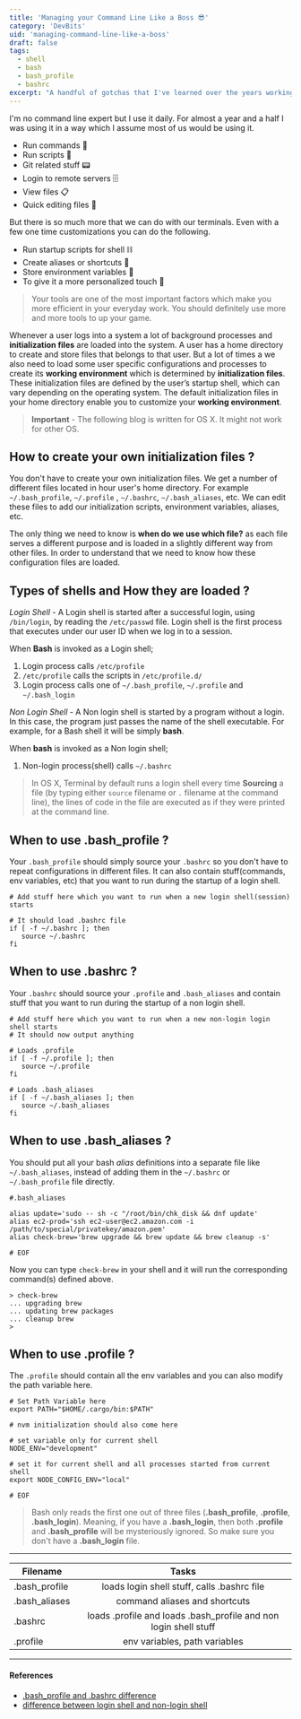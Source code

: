 ```yaml
---
title: 'Managing your Command Line Like a Boss 😎'
category: 'DevBits'
uid: 'managing-command-line-like-a-boss'
draft: false
tags:
  - shell
  - bash
  - bash_profile
  - bashrc
excerpt: "A handful of gotchas that I've learned over the years working with command shells 🐚 on a regular basis."
---
```


I'm no command line expert but I use it daily. For almost a year and a half
I was using it in a way which I assume most of us would be using it.

- Run commands 🤴
- Run scripts 📜
- Git related stuff 📟
- Login to remote servers 🗄
- View files 📋
- Quick editing files 📠

But there is so much more that we can do with our terminals.
Even with a few one time customizations you can do the following.

- Run startup scripts for shell ⛓
- Create aliases or shortcuts 🎏
- Store environment variables 🔑
- To give it a more personalized touch 🏯

> Your tools are one of the most important factors which make you more efficient in your everyday work.
> You should definitely use more and more tools to up your game.

Whenever a user logs into a system a lot of background processes and **initialization files** are loaded into the system.
A user has a home directory to create and store files that belongs to that user. But a lot of times a we also need
to load some user specific configurations and processes to create its **working environment** which is determined by **initialization files**.
These initialization files are defined by the user’s startup shell, which can vary depending on the operating system.
The default initialization files in your home directory enable you to customize your **working environment**.

> **Important** - The following blog is written for OS X. It might not work for other OS.

## How to create your own initialization files ?

You don't have to create your own initialization files. We get a number of different files located in hour user's home directory.
For example `~/.bash_profile`, `~/.profile` , `~/.bashrc`, `~/.bash_aliases`, etc. We can edit these files to add our initialization
scripts, environment variables, aliases, etc.

The only thing we need to know is **when do we use which file?** as each file serves a different purpose and is loaded
in a slightly different way from other files. In order to understand that we need to know how these configuration files are loaded.

## Types of shells and How they are loaded ?

_Login Shell_ - A Login shell is started after a successful login, using `/bin/login`, by reading the `/etc/passwd` file. Login shell is the first process that executes
under our user ID when we log in to a session.

When **Bash** is invoked as a Login shell;

1. Login process calls `/etc/profile`
2. `/etc/profile` calls the scripts in `/etc/profile.d/`
3. Login process calls one of `~/.bash_profile`, `~/.profile` and `~/.bash_login`

_Non Login Shell_ - A Non login shell is started by a program without a login. In this case, the program just passes the name of the shell executable.
For example, for a Bash shell it will be simply **bash**.

When **bash** is invoked as a Non login shell;

1. Non-login process(shell) calls `~/.bashrc`

> In OS X, Terminal by default runs a login shell every time
> **Sourcing** a file (by typing either `source` filename or `.` filename at the command line), the lines of code
> in the file are executed as if they were printed at the command line.

## When to use .bash_profile ?

Your `.bash_profile` should simply source your `.bashrc` so you don't have to repeat configurations in different files.
It can also contain stuff(commands, env variables, etc) that you want to run during the startup of a login shell.

```shell
# Add stuff here which you want to run when a new login shell(session) starts

# It should load .bashrc file
if [ -f ~/.bashrc ]; then
   source ~/.bashrc
fi

```

## When to use .bashrc ?

Your `.bashrc` should source your `.profile` and `.bash_aliases` and contain stuff that you want to
run during the startup of a non login shell.

```shell
# Add stuff here which you want to run when a new non-login login shell starts
# It should now output anything

# Loads .profile
if [ -f ~/.profile ]; then
   source ~/.profile
fi

# Loads .bash_aliases
if [ -f ~/.bash_aliases ]; then
   source ~/.bash_aliases
fi
```

## When to use .bash_aliases ?

You should put all your bash _alias_ definitions into a separate file like `~/.bash_aliases`, instead of
adding them in the `~/.bashrc` or `~/.bash_profile` file directly.

```shell
#.bash_aliases

alias update='sudo -- sh -c "/root/bin/chk_disk && dnf update'
alias ec2-prod='ssh ec2-user@ec2.amazon.com -i /path/to/special/privatekey/amazon.pem'
alias check-brew='brew upgrade && brew update && brew cleanup -s'

# EOF
```

Now you can type `check-brew` in your shell and it will run the corresponding command(s) defined above.

```shell
> check-brew
... upgrading brew
... updating brew packages
... cleanup brew
>
```

## When to use .profile ?

The `.profile` should contain all the env variables and you can also modify the path variable here.

```shell
# Set Path Variable here
export PATH="$HOME/.cargo/bin:$PATH"

# nvm initialization should also come here

# set variable only for current shell
NODE_ENV="development"

# set it for current shell and all processes started from current shell
export NODE_CONFIG_ENV="local"

# EOF
```

> Bash only reads the first one out of three files (**.bash_profile**, **.profile**, **.bash_login**).
> Meaning, if you have a **.bash_login**, then both **.profile** and **.bash_profile** will
> be mysteriously ignored. So make sure you don't have a **.bash_login** file.

---

| Filename      |                              Tasks                               |
| ------------- | :--------------------------------------------------------------: |
| .bash_profile |           loads login shell stuff, calls .bashrc file            |
| .bash_aliases |                  command aliases and shortcuts                   |
| .bashrc       | loads .profile and loads .bash_profile and non login shell stuff |
| .profile      |                  env variables, path variables                   |

---

#### References

- [.bash_profile and .bashrc difference](https://apple.stackexchange.com/questions/51036/what-is-the-difference-between-bash-profile-and-bashrc)
- [difference between login shell and non-login shell](http://howtolamp.com/articles/difference-between-login-and-non-login-shell/)
